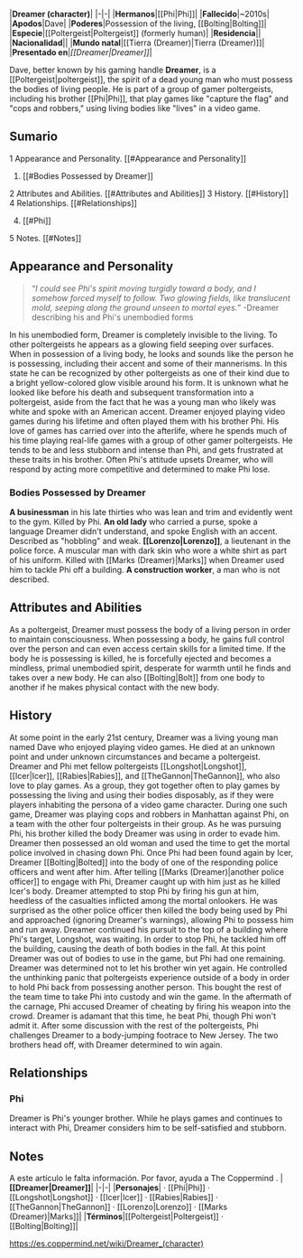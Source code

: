 |**Dreamer (character)**|
|-|-|
|**Hermanos**|[[Phi\|Phi]]|
|**Fallecido**|~2010s|
|**Apodos**|Dave|
|**Poderes**|Possession of the living, [[Bolting\|Bolting]]|
|**Especie**|[[Poltergeist\|Poltergeist]] (formerly human)|
|**Residencia**||
|**Nacionalidad**||
|**Mundo natal**|[[Tierra (Dreamer)\|Tierra (Dreamer)]]|
|**Presentado en**|*[[Dreamer\|Dreamer]]*|

Dave, better known by his gaming handle **Dreamer**, is a [[Poltergeist\|poltergeist]], the spirit of a dead young man who must possess the bodies of living people. He is part of a group of gamer poltergeists, including his brother [[Phi\|Phi]], that play games like "capture the flag" and "cops and robbers," using living bodies like "lives" in a video game.

## Sumario

1 Appearance and Personality. [[#Appearance and Personality]] 

1. [[#Bodies Possessed by Dreamer]] 


2 Attributes and Abilities. [[#Attributes and Abilities]] 
3 History. [[#History]] 
4 Relationships. [[#Relationships]] 

4. [[#Phi]] 


5 Notes. [[#Notes]] 


## Appearance and Personality
>“*I could see Phi's spirit moving turgidly toward a body, and I somehow forced myself to follow. Two glowing fields, like translucent mold, seeping along the ground unseen to mortal eyes.*”
\-Dreamer describing his and Phi's unembodied forms

In his unembodied form, Dreamer is completely invisible to the living. To other poltergeists he appears as a glowing field seeping over surfaces. When in possession of a living body, he looks and sounds like the person he is possessing, including their accent and some of their mannerisms. In this state he can be recognized by other poltergeists as one of their kind due to a bright yellow-colored glow visible around his form. It is unknown what he looked like before his death and subsequent transformation into a poltergeist, aside from the fact that he was a young man who likely was white and spoke with an American accent.
Dreamer enjoyed playing video games during his lifetime and often played them with his brother Phi. His love of games has carried over into the afterlife, where he spends much of his time playing real-life games with a group of other gamer poltergeists. He tends to be and less stubborn and intense than Phi, and gets frustrated at these traits in his brother. Often Phi's attitude upsets Dreamer, who will respond by acting more competitive and determined to make Phi lose.

### Bodies Possessed by Dreamer
**A businessman** in his late thirties who was lean and trim and evidently went to the gym. Killed by Phi.
**An old lady** who carried a purse, spoke a language Dreamer didn't understand, and spoke English with an accent. Described as "hobbling" and weak.
**[[Lorenzo\|Lorenzo]]**, a lieutenant in the police force. A muscular man with dark skin who wore a white shirt as part of his uniform. Killed with [[Marks (Dreamer)\|Marks]] when Dreamer used him to tackle Phi off a building.
**A construction worker**, a man who is not described.
## Attributes and Abilities
As a poltergeist, Dreamer must possess the body of a living person in order to maintain consciousness. When possessing a body, he gains full control over the person and can even access certain skills for a limited time. If the body he is possessing is killed, he is forcefully ejected and becomes a mindless, primal unembodied spirit, desperate for warmth until he finds and takes over a new body. He can also [[Bolting\|Bolt]] from one body to another if he makes physical contact with the new body.

## History
At some point in the early 21st century, Dreamer was a living young man named Dave who enjoyed playing video games. He died at an unknown point and under unknown circumstances and became a poltergeist.
Dreamer and Phi met fellow poltergeists [[Longshot\|Longshot]], [[Icer\|Icer]], [[Rabies\|Rabies]], and [[TheGannon\|TheGannon]], who also love to play games. As a group, they got together often to play games by possessing the living and using their bodies disposably, as if they were players inhabiting the persona of a video game character. During one such game, Dreamer was playing cops and robbers in Manhattan against Phi, on a team with the other four poltergeists in their group. As he was pursuing Phi, his brother killed the body Dreamer was using in order to evade him. Dreamer then possessed an old woman and used the time to get the mortal police involved in chasing down Phi. Once Phi had been found again by Icer, Dreamer [[Bolting\|Bolted]] into the body of one of the responding police officers and went after him.
After telling [[Marks (Dreamer)\|another police officer]] to engage with Phi, Dreamer caught up with him just as he killed Icer's body. Dreamer attempted to stop Phi by firing his gun at him, heedless of the casualties inflicted among the mortal onlookers. He was surprised as the other police officer then killed the body being used by Phi and approached (ignoring Dreamer's warnings), allowing Phi to possess him and run away. Dreamer continued his pursuit to the top of a building where Phi's target, Longshot, was waiting. In order to stop Phi, he tackled him off the building, causing the death of both bodies in the fall.
At this point Dreamer was out of bodies to use in the game, but Phi had one remaining. Dreamer was determined not to let his brother win yet again. He controlled the unthinking panic that poltergeists experience outside of a body in order to hold Phi back from possessing another person. This bought the rest of the team time to take Phi into custody and win the game. In the aftermath of the carnage, Phi accused Dreamer of cheating by firing his weapon into the crowd. Dreamer is adamant that this time, he beat Phi, though Phi won't admit it. After some discussion with the rest of the poltergeists, Phi challenges Dreamer to a body-jumping footrace to New Jersey. The two brothers head off, with Dreamer determined to win again.

## Relationships
### Phi
Dreamer is Phi's younger brother. While he plays games and continues to interact with Phi, Dreamer considers him to be self-satisfied and stubborn.

## Notes

A este artículo le falta información. Por favor, ayuda a The Coppermind .
|**[[Dreamer\|Dreamer]]**|
|-|-|
|**Personajes**| · [[Phi\|Phi]] · [[Longshot\|Longshot]] · [[Icer\|Icer]] · [[Rabies\|Rabies]] · [[TheGannon\|TheGannon]] · [[Lorenzo\|Lorenzo]] · [[Marks (Dreamer)\|Marks]]|
|**Términos**|[[Poltergeist\|Poltergeist]] · [[Bolting\|Bolting]]|



https://es.coppermind.net/wiki/Dreamer_(character)